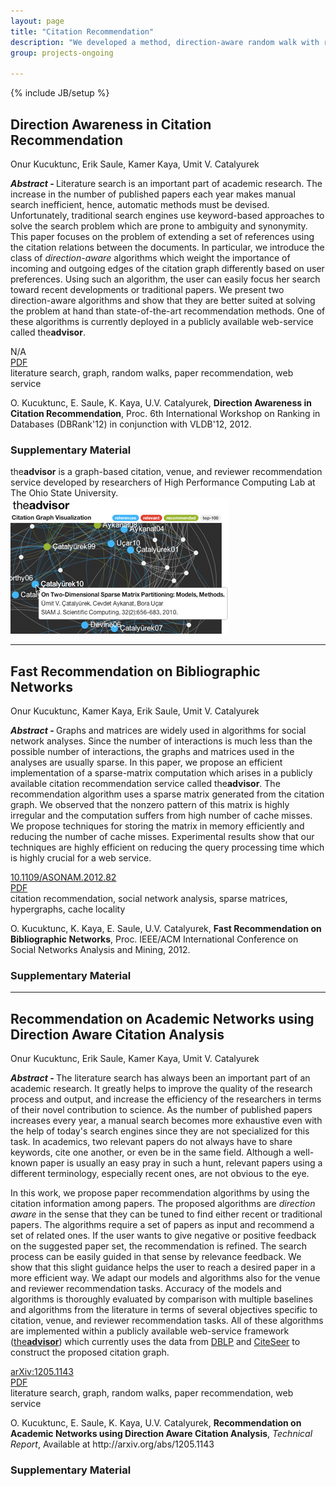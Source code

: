 ```yaml
---
layout: page
title: "Citation Recommendation"
description: "We developed a method, direction-aware random walk with restart, to suggest relevant papers using the relations in citation graph. Using the metadata harvested mainly from open-access databases, we implemented a scalable web interface of the service, accessible via theadvisor."
group: projects-ongoing

---
```

{% include JB/setup %}

<div class="row">

<div class="span8">

 <h2>Direction Awareness in Citation Recommendation </h2>
<p><span class="icon-user"> </span> Onur Kucuktunc, Erik Saule, Kamer Kaya, Umit V. Catalyurek</p>
<p><strong><em>Abstract - </em></strong> 
Literature search is an important part of academic research. The
increase in the number of published papers each year makes manual
search inefficient, hence, automatic methods must be devised.
Unfortunately, traditional search engines use keyword-based
approaches to solve the search problem which are prone to ambiguity and
synonymity.
This paper focuses on the problem of extending a set of references
using the citation relations between the documents. In
particular, we introduce the class of <em>direction-aware</em>
algorithms which weight the importance of incoming 
and outgoing edges of the citation graph differently based on user
preferences. Using such an algorithm, the user can easily focus her
search toward recent developments or traditional papers.  We present
two direction-aware algorithms and show that they are better suited
at solving the problem at hand than state-of-the-art recommendation
methods.
One of these algorithms is currently deployed in a publicly available
web-service called the<strong>advisor</strong>.
</p>
<p><span class="icon-info-sign"> </span> N/A<a href="http://dx.doi.org/"></a><br />
<span class="icon-file"> </span> <a href="http://chenwsdb.fulton.ad.asu.edu/DBRank2012/dbrank-5.pdf">PDF</a><br />
<span class="icon-tags"> </span> literature search, graph, random walks, paper
recommendation, web service
</p>
<div class="well">O. Kucuktunc, E. Saule, K. Kaya, U.V. Catalyurek, <strong>Direction Awareness in Citation Recommendation</strong>, Proc. 6th International Workshop on Ranking in Databases (DBRank'12) in conjunction with VLDB'12, 2012.</div>

</div>
<div class="span4">
<h3>Supplementary Material</h3>
<p>the<strong>advisor</strong> is a graph-based citation, venue, and reviewer recommendation service developed by researchers of High Performance Computing Lab at The Ohio State University.<br />
<a href="http://theadvisor.osu.edu/" class="thumbnail"><img src="citation.jpg" /></a>
<br /></p>
</div>
</div>

<hr />

<div class="row">
<div class="span8">

<h2>Fast Recommendation on Bibliographic Networks </h2>
<p><span class="icon-user"> </span> Onur Kucuktunc, Kamer Kaya, Erik Saule, Umit V. Catalyurek</p>
<p><strong><em>Abstract - </em></strong>
Graphs and matrices are widely used in algorithms for social network analyses.
Since the number of interactions is much less than the possible number of
interactions, the graphs and matrices used in the analyses are usually sparse.
In this paper, we propose an efficient implementation of a sparse-matrix
computation which arises in a publicly available citation recommendation service
called the<strong>advisor</strong>. The recommendation algorithm uses a sparse
matrix generated from the citation graph. We observed that the nonzero pattern
of this matrix is highly irregular and the computation suffers from high number
of cache misses. We propose techniques for storing the matrix in memory
efficiently and reducing the number of cache misses. Experimental results show
that our techniques are highly efficient on reducing the query processing time
which is highly crucial for a web service.
</p>
<p><span class="icon-info-sign"> </span> <a href="http://dx.doi.org/10.1109/ASONAM.2012.82">10.1109/ASONAM.2012.82</a><br />
<span class="icon-file"> </span> <a href="http://bmi.osu.edu/hpc/papers/Kucuktunc12-ASONAM.pdf">PDF</a><br />
<span class="icon-tags"> </span> citation recommendation, social network analysis, sparse matrices, hypergraphs, cache locality
</p>
<div class="well">O. Kucuktunc, K. Kaya, E. Saule, U.V. Catalyurek, <strong>Fast Recommendation on Bibliographic Networks</strong>, Proc. IEEE/ACM International Conference on Social Networks Analysis and Mining, 2012.</div>

</div>
<div class="span4">
<h3>Supplementary Material</h3>
</div>
</div>

<hr />

<div class="row">
<div class="span8">

<h2>Recommendation on Academic Networks using Direction Aware Citation Analysis </h2>
<p><span class="icon-user"> </span> Onur Kucuktunc, Erik Saule, Kamer Kaya, Umit V. Catalyurek</p>
<p><strong><em>Abstract - </em></strong>
The literature search has always been an important part of an academic
research. It greatly helps to improve the quality of the research
process and output, and increase the efficiency of the researchers in
terms of their novel contribution to science. As the number of published 
papers increases every year, a manual search becomes more exhaustive even 
with the help of today's search engines since they are not specialized for 
this task. In academics, two relevant papers do not always have to share 
keywords, cite one another, or even be in the same field. Although a 
well-known paper is usually an easy pray in such a hunt, relevant papers 
using a different terminology, especially recent ones, are not obvious to 
the eye.<br />

In this work, we propose paper recommendation algorithms by using the
citation information among papers. The proposed algorithms are <em>direction 
aware</em> in the sense that they can be tuned to find either
recent or traditional papers. The algorithms require a set of papers
as input and recommend a set of related ones. If the user wants to
give negative or positive feedback on the suggested paper set, the
recommendation is refined.  The search process can be easily guided in
that sense by relevance feedback.  We show that this slight guidance
helps the user to reach a desired paper in a more efficient way. We
adapt our models and algorithms also for the venue and reviewer
recommendation tasks. Accuracy of the models and algorithms is
thoroughly evaluated by comparison with multiple baselines and
algorithms from the literature in terms of several objectives specific
to citation, venue, and reviewer recommendation tasks. All of these
algorithms are implemented within a publicly available web-service
framework (<a href="http://theadvisor.osu.edu/">the<strong>advisor</strong></a>)
which currently uses the data from <a href="http://dblp.uni-trier.de">DBLP</a>
and <a href="http://citeseer.ist.psu.edu/">CiteSeer</a> to construct the
proposed citation graph.
</p>
<p><span class="icon-info-sign"> </span> <a href="http://arxiv.org/abs/1205.1143">arXiv:1205.1143</a><br />
<span class="icon-file"> </span> <a href="http://arxiv.org/pdf/1205.1143v1">PDF</a><br />
<span class="icon-tags"> </span> literature search, graph, random walks, paper
recommendation, web service
</p>
<div class="well">O. Kucuktunc, E. Saule, K. Kaya, U.V. Catalyurek, <strong>Recommendation on Academic Networks using Direction Aware Citation Analysis</strong>, <em>Technical Report</em>, Available at http://arxiv.org/abs/1205.1143</div>
</div>

<div class="span4">
<h3>Supplementary Material</h3>
</div>

</div>